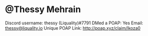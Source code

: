 # @Thessy Mehrain

Discord username: thessy (Liquality)#7791
DMed a POAP: Yes
Email: thessy@liquality.io
Unique POAP Link: http://poap.xyz/claim/lkoza0